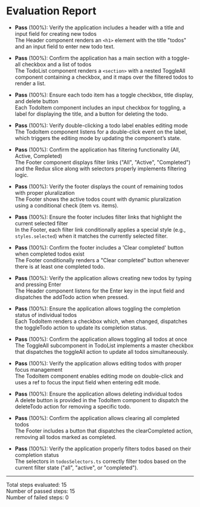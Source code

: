 # Evaluation Report

- **Pass** (100%): Verify the application includes a header with a title and input field for creating new todos  
  The Header component renders an <code>&lt;h1&gt;</code> element with the title "todos" and an input field to enter new todo text.

- **Pass** (100%): Confirm the application has a main section with a toggle-all checkbox and a list of todos  
  The TodoList component renders a <code>&lt;section&gt;</code> with a nested ToggleAll component containing a checkbox, and it maps over the filtered todos to render a list.

- **Pass** (100%): Ensure each todo item has a toggle checkbox, title display, and delete button  
  Each TodoItem component includes an input checkbox for toggling, a label for displaying the title, and a button for deleting the todo.

- **Pass** (100%): Verify double-clicking a todo label enables editing mode  
  The TodoItem component listens for a double-click event on the label, which triggers the editing mode by updating the component’s state.

- **Pass** (100%): Confirm the application has filtering functionality (All, Active, Completed)  
  The Footer component displays filter links ("All", "Active", "Completed") and the Redux slice along with selectors properly implements filtering logic.

- **Pass** (100%): Verify the footer displays the count of remaining todos with proper pluralization  
  The Footer shows the active todos count with dynamic pluralization using a conditional check (item vs. items).

- **Pass** (100%): Ensure the footer includes filter links that highlight the current selected filter  
  In the Footer, each filter link conditionally applies a special style (e.g., <code>styles.selected</code>) when it matches the currently selected filter.

- **Pass** (100%): Confirm the footer includes a 'Clear completed' button when completed todos exist  
  The Footer conditionally renders a "Clear completed" button whenever there is at least one completed todo.

- **Pass** (100%): Verify the application allows creating new todos by typing and pressing Enter  
  The Header component listens for the Enter key in the input field and dispatches the addTodo action when pressed.

- **Pass** (100%): Ensure the application allows toggling the completion status of individual todos  
  Each TodoItem renders a checkbox which, when changed, dispatches the toggleTodo action to update its completion status.

- **Pass** (100%): Confirm the application allows toggling all todos at once  
  The ToggleAll subcomponent in TodoList implements a master checkbox that dispatches the toggleAll action to update all todos simultaneously.

- **Pass** (100%): Verify the application allows editing todos with proper focus management  
  The TodoItem component enables editing mode on double-click and uses a ref to focus the input field when entering edit mode.

- **Pass** (100%): Ensure the application allows deleting individual todos  
  A delete button is provided in the TodoItem component to dispatch the deleteTodo action for removing a specific todo.

- **Pass** (100%): Confirm the application allows clearing all completed todos  
  The Footer includes a button that dispatches the clearCompleted action, removing all todos marked as completed.

- **Pass** (100%): Verify the application properly filters todos based on their completion status  
  The selectors in <code>todosSelectors.ts</code> correctly filter todos based on the current filter state ("all", "active", or "completed").

---

Total steps evaluated: 15  
Number of passed steps: 15  
Number of failed steps: 0
